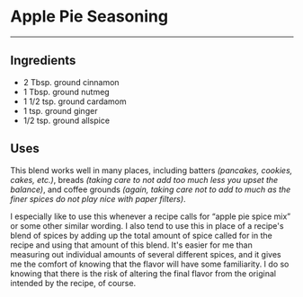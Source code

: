 # Apple Pie Seasoning
---
## Ingredients

- 2 Tbsp. ground cinnamon
- 1 Tbsp. ground nutmeg
- 1 1/2 tsp. ground cardamom
- 1 tsp. ground ginger
- 1/2 tsp. ground allspice

## Uses

This blend works well in many places, including batters *(pancakes, cookies, cakes, etc.)*, breads *(taking care to not add too much less you upset the balance)*, and coffee grounds *(again, taking care not to add to much as the finer spices do not play nice with paper filters)*.

I especially like to use this whenever a recipe calls for “apple pie spice mix” or some other similar wording. I also tend to use this in place of a recipe's blend of spices by adding up the total amount of spice called for in the recipe and using that amount of this blend. It's easier for me than measuring out individual amounts of several different spices, and it gives me the comfort of knowing that the flavor will have some familiarity. I do so knowing that there is the risk of altering the final flavor from the original intended by the recipe, of course.